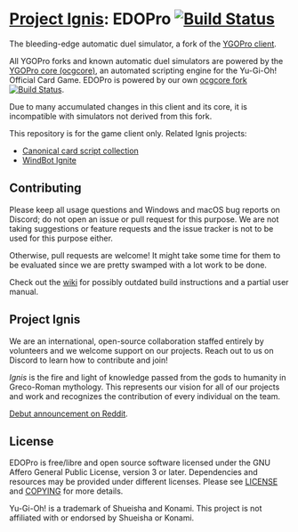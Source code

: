 # [Project Ignis](https://github.com/ProjectIgnis): EDOPro [![Build Status](https://travis-ci.org/edo9300/edopro.svg?branch=master)](https://travis-ci.org/edo9300/edopro)

The bleeding-edge automatic duel simulator, a fork of the [YGOPro client](https://github.com/Fluorohydride/ygopro).

All YGOPro forks and known automatic duel simulators are powered by the [YGOPro core (ocgcore)](https://github.com/Fluorohydride/ygopro-core), an automated scripting engine for the Yu-Gi-Oh! Official Card Game. EDOPro is powered by our own [ocgcore fork](https://github.com/edo9300/ygopro-core) [![Build Status](https://travis-ci.org/edo9300/ygopro-core.svg?branch=master)](https://travis-ci.org/edo9300/ygopro-core).

Due to many accumulated changes in this client and its core, it is incompatible with simulators not derived from this fork.

This repository is for the game client only. Related Ignis projects:
- [Canonical card script collection](https://github.com/ProjectIgnis/CardScripts)
- [WindBot Ignite](https://github.com/ProjectIgnis/windbot/)

## Contributing

Please keep all usage questions and Windows and macOS bug reports on Discord; do not open an issue or pull request for this purpose.
We are not taking suggestions or feature requests and the issue tracker is not to be used for this purpose either.

Otherwise, pull requests are welcome! It might take some time for them to be evaluated since we are pretty swamped with a lot work to be done.

Check out the [wiki](https://github.com/edo9300/edopro/wiki/) for possibly outdated build instructions and a partial user manual.

## Project Ignis

We are an international, open-source collaboration staffed entirely by volunteers and we welcome support on our projects.
Reach out to us on Discord to learn how to contribute and join!

_Ignis_ is the fire and light of knowledge passed from the gods to humanity in Greco-Roman mythology.
This represents our vision for all of our projects and work and recognizes the contribution of every individual on the team.

[Debut announcement on Reddit](https://www.reddit.com/r/yugioh/comments/fvdn7v/presenting_project_ignis_edopro_the_opensource/).

## License

EDOPro is free/libre and open source software licensed under the GNU Affero General Public License, version 3 or later.
Dependencies and resources may be provided under different licenses.
Please see [LICENSE](https://github.com/edo9300/edopro/blob/master/LICENSE) and [COPYING](https://github.com/edo9300/edopro/blob/master/COPYING) for more details.

Yu-Gi-Oh! is a trademark of Shueisha and Konami. This project is not affiliated with or endorsed by Shueisha or Konami.
